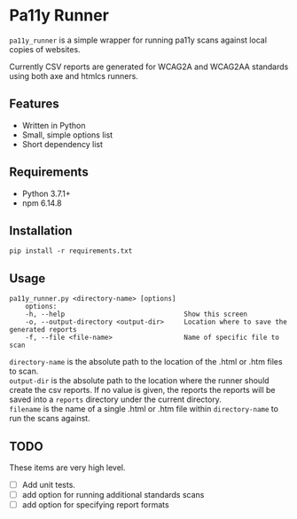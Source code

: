 Pa11y Runner
===
`pa11y_runner` is a simple wrapper for running pa11y scans against local copies of websites.

Currently CSV reports are generated for WCAG2A and WCAG2AA standards using both axe and htmlcs runners.

## Features
- Written in Python
- Small, simple options list
- Short dependency list

## Requirements
- Python 3.7.1+
- npm 6.14.8

## Installation
`pip install -r requirements.txt`

## Usage
    pa11y_runner.py <directory-name> [options]
        options:
        -h, --help                              Show this screen
        -o, --output-directory <output-dir>     Location where to save the generated reports
        -f, --file <file-name>                  Name of specific file to scan

`directory-name` is the absolute path to the location of the .html or .htm files to scan.  
`output-dir` is the absolute path to the location where the runner should create the csv reports.
If no value is given, the reports the reports will be saved into a `reports` directory under the current directory.  
`filename` is the name of a single .html or .htm file within `directory-name` to run the scans against.

## TODO
These items are very high level.
- [ ] Add unit tests.
- [ ] add option for running additional standards scans
- [ ] add option for specifying report formats